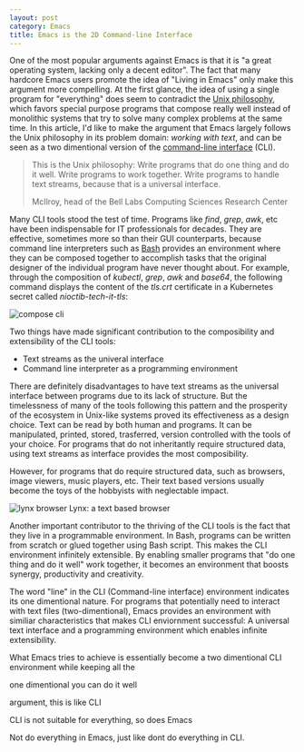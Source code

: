 ```yaml
---
layout: post
category: Emacs
title: Emacs is the 2D Command-line Interface
---
```


One of the most popular arguments against Emacs is that it is "a great
operating system, lacking only a decent editor". The fact that many
hardcore Emacs users promote the idea of "Living in Emacs" only make
this argument more compelling. At the first glance, the idea of using
a single program for "everything" does seem to contradict the [Unix
philosophy](https://en.wikipedia.org/wiki/Unix_philosophy), which
favors special purpose programs that compose really well instead of
monolithic systems that try to solve many complex problems at the same
time. In this article, I'd like to make the argument that Emacs
largely follows the Unix philosophy in its problem domain: _working
with text_, and can be seen as a two dimentional version of the
[command-line
interface](https://en.wikipedia.org/wiki/Command-line_interface)
(CLI).

> This is the Unix philosophy: Write programs that do one thing and do
> it well. Write programs to work together. Write programs to handle
> text streams, because that is a universal interface.
>
> McIlroy, head of the Bell Labs Computing Sciences Research Center

Many CLI tools stood the test of time. Programs like _find_, _grep_,
_awk_, etc have been indispensable for IT professionals for
decades. They are effective, sometimes more so than their GUI
counterparts, because command line interpreters such as
[Bash](https://en.wikipedia.org/wiki/Bourne_shell) provides an
environment where they can be composed together to accomplish tasks
that the original designer of the individual program have never
thought about. For example, through the composition of _kubectl_,
_grep_, _awk_ and _base64_, the following command displays the content
of the _tls.crt_ certificate in a Kubernetes secret called
_nioctib-tech-it-tls_:

<img src="{{ site.baseurl }}/images/compose-cli.png" alt="compose cli"/>

Two things have made significant contribution to the composibility and
extensibility of the CLI tools:

- Text streams as the univeral interface
- Command line interpreter as a programming environment

There are definitely disadvantages to have text streams as the
universal interface between programs due to its lack of structure. But
the timelessness of many of the tools following this pattern and the
prosperity of the ecosystem in Unix-like systems proved its
effectiveness as a design choice. Text can be read by both human and
programs. It can be manipulated, printed, stored, trasferred, version
controlled with the tools of your choice. For programs that do not
inheritantly require structured data, using text streams as interface
provides the most composibility.

However, for programs that do require structured data, such as
browsers, image viewers, music players, etc. Their text based versions
usually become the toys of the hobbyists with neglectable impact.

<img src="{{ site.baseurl }}/images/lynx-browser.png" alt="lynx browser"/>
<span class="image-label">Lynx: a text based browser</span>

Another important contributor to the thriving of the CLI tools is the
fact that they live in a programmable environment. In Bash, programs
can be written from scratch or glued together using Bash script. This
makes the CLI environment infinitely extensible. By enabling smaller
programs that "do one thing and do it well" work together, it becomes
an environment that boosts synergy, productivity and creativity.

The word "line" in the CLI (Command-line interface) environment
indicates its one dimentional nature. For programs that potentially
need to interact with text files (two-dimentional), Emacs provides an
environment with similiar characteristics that makes CLI enviornment
successful: A universal text interface and a programming environment
which enables infinite extensibility.



What Emacs tries to achieve is
essentially become a two dimentional CLI environment while keeping all
the 


one dimentional you can do it well



argument, this is like CLI

CLI is not suitable for everything, so does Emacs


Not do everything in Emacs, just like dont do everything in CLI.